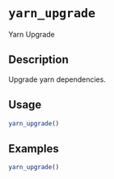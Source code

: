 # `yarn_upgrade`

Yarn Upgrade


## Description

Upgrade yarn dependencies.


## Usage

```r
yarn_upgrade()
```


## Examples

```r
yarn_upgrade()
```


